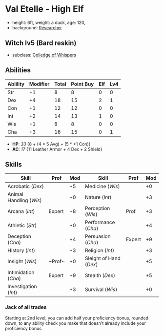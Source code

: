 # Val Etelle - High Elf
- height: 6ft, weight: a duck, age: 120,
- background: [Researcher](https://www.dandwiki.com/wiki/Researcher_(5e_Background))

## Witch lv5 (Bard reskin)
- subclass: [Colledge of Whispers](https://dnd5e.wikidot.com/bard:whispers)

## Abilities
|Ablility|Modifier|Total|Point Buy|Elf|Lv4|
|--------|--------|-----|---------|---|---|
|Str     |-1      |8    |8        |0  |0  |
|Dex     |+4      |18   |15       |2  |1  |
|Con     |+1      |12   |12       |0  |0  |
|Int     |+2      |14   |13       |1  |0  |
|Wis     |-1      |8    |8        |0  |0  |
|Cha     |+3      |16   |15       |0  |1  |

- **HP**: *33* {8 + (4 * 5 Avg) + (5 * +1 Con)}
- **AC**: *17* {11 Leather Armor + 4 Dex + 2 Shield}

## Skills

|Skill                  |Prof   |Mod |Skill                   |Prof   |Mod |
|-----------------------|-------|----|------------------------|-------|----|
|Acrobatic (*Dex*)      |       |+5  |Medicine (*Wis*)        |       |+0  |
|Animal Handling (*Wis*)|       |+0  |Nature (*Int*)          |       |+3  |
|Arcana (*Int*)         |Expert |+8  |Perception (*Wis*)      |Prof   |+3  |
|Athletic (*Str*)       |       |+0  |Performance (*Cha*)     |       |+4  |
|Deception (*Cha*)      |       |+4  |Persuasion (*Cha*)      |Expert |+9  |
|History (*Int*)        |       |+3  |Religion (*Int*)        |       |+3  |
|Insight (*Wis*)        |~Prof~ |+0  |Sleight of Hand (*Dex*) |       |+5  |
|Intimidation (*Cha*)   |Expert |+9  |Stealth (*Dex*)         |       |+5  |
|Investigation (*Int*)  |       |+3  |Survival (*Wis*)        |       |+0  |

### Jack of all trades
Starting at 2nd level, you can add half your proficiency bonus, rounded down, to any ability check you make that doesn't already include your proficiency bonus.


